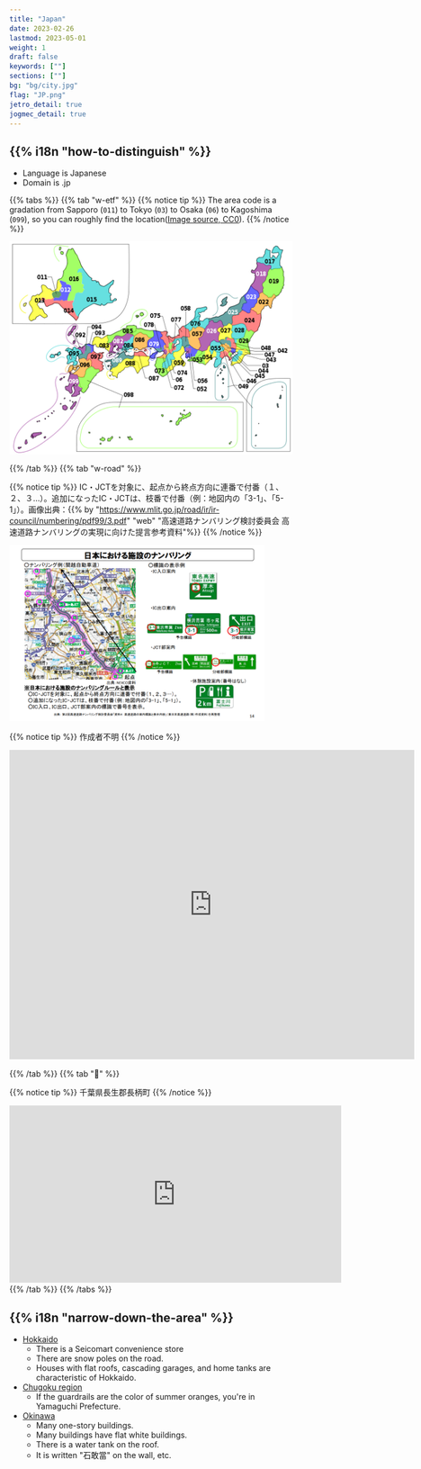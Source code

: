```yaml
---
title: "Japan"
date: 2023-02-26
lastmod: 2023-05-01
weight: 1
draft: false
keywords: [""]
sections: [""]
bg: "bg/city.jpg"
flag: "JP.png"
jetro_detail: true
jogmec_detail: true
---
```


<div class="main-desciption country-description">
    <h2 class="section-title">{{% i18n "how-to-distinguish" %}}</h2>
    <ul class="rule-list">
        <li>Language is <span class="quiz">Japanese</span></li>
        <li>Domain is <span class="quiz">.jp</span></li>
    </ul>
</div>


{{% tabs  %}}
{{% tab "w-etf" %}}
{{% notice tip %}}
The area code is a gradation from Sapporo (`011`) to Tokyo (`03`) to Osaka (`06`) to Kagoshima (`099`), so you can roughly find the location(<a href="https://commons.wikimedia.org/w/index.php?curid=55479620">Image source, CC0</a>).
{{% /notice %}}

<img src="2023-04-14-21-52-22.png" class="no-click"/>

{{% /tab %}}
{{% tab "w-road" %}}

{{% notice tip %}}
IC・JCTを対象に、起点から終点方向に連番で付番（１、２、３…）。追加になったIC・JCTは、枝番で付番（例：地図内の「3-1」、「5-1」）。画像出典：{{% by "https://www.mlit.go.jp/road/ir/ir-council/numbering/pdf99/3.pdf" "web" "高速道路ナンバリング検討委員会 高速道路ナンバリングの実現に向けた提言参考資料"%}}
{{% /notice %}}
<div class="googlemap-if">
<img src="2023-04-14-22-35-16.png" class="no-click" width="90%" />
</div>

{{% notice tip %}}
作成者不明
{{% /notice %}}
<div class="googlemap-if">
<iframe src="https://widgets.scribblemaps.com/sm/?d=true&z=true&l=true&id=3cptmvLxxV&s" allow="geolocation" allowfullscreen width="720" height="550" frameborder="0" title="Japan Prefecture Tips" loading="lazy" webkitallowfullscreen mozallowfullscreen allowfullscreen></iframe>
</div>

{{% /tab %}}
{{% tab "🎵" %}}

{{% notice tip %}}
<span class="quiz">千葉県長生郡長柄町</span>
{{% /notice %}}

<div class="googlemap-if">
<iframe width="590" height="315" src="https://www.youtube.com/embed/u1ZB_rGFyeU" title="YouTube video player" frameborder="0" allow="accelerometer; autoplay; clipboard-write; encrypted-media; gyroscope; picture-in-picture; web-share" allowfullscreen></iframe>
</div>
{{% /tab %}}
{{% /tabs %}}


<div class="main-desciption area-description">
    <h2 class="section-title">{{% i18n "narrow-down-the-area" %}}</h2>
    <ul class="rule-list">
        <li><a href="./hokkaido/" class="area-link">Hokkaido</a>
            <ul>
                <li>There is a <span class="quiz">Seicomart</span> convenience store</li>
                <li>There are <span class="quiz">snow poles</span> on the road.</li>
                <li><span class="quiz">Houses with flat roofs, cascading garages, and home tanks</span> are characteristic of Hokkaido.</li>
            </ul>
        <li><a href="./tyugoku/" class="area-link">Chugoku region</a>
            <ul>
                <li>If the guardrails are the color of summer oranges, you're in Yamaguchi Prefecture.</li>
            </ul>
        </li>
        <li><a href="./okinawa/" class="area-link">Okinawa</a>
            <ul>
                <li>Many one-story buildings.</li>
                <li>Many buildings have <span class="quiz">flat white buildings</span>.</li>
                <li>There is a <span class="quiz">water tank</span> on the roof.</li>
                <li>It is written "石敢當" on the wall, etc.</li>
            </ul>
        </li>
    </ul>
</div>

